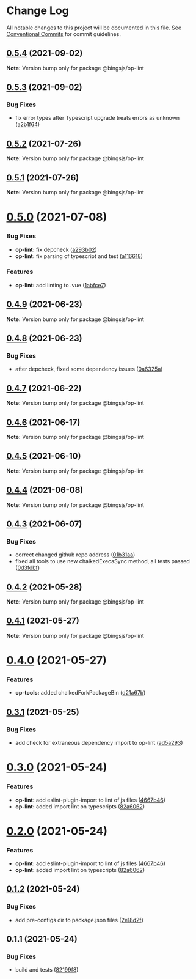 # Change Log

All notable changes to this project will be documented in this file.
See [Conventional Commits](https://conventionalcommits.org) for commit guidelines.

## [0.5.4](https://github.com/bingtimren/op-tools/compare/@bingsjs/op-lint@0.5.3...@bingsjs/op-lint@0.5.4) (2021-09-02)

**Note:** Version bump only for package @bingsjs/op-lint





## [0.5.3](https://github.com/bingtimren/op-tools/compare/@bingsjs/op-lint@0.5.2...@bingsjs/op-lint@0.5.3) (2021-09-02)


### Bug Fixes

* fix error types after Typescript upgrade treats errors as unknown ([a2b1f64](https://github.com/bingtimren/op-tools/commit/a2b1f64859bafa9d6ef0e1c273f7e92e43e029a5))





## [0.5.2](https://github.com/bingtimren/op-tools/compare/@bingsjs/op-lint@0.5.1...@bingsjs/op-lint@0.5.2) (2021-07-26)

**Note:** Version bump only for package @bingsjs/op-lint





## [0.5.1](https://github.com/bingtimren/op-tools/compare/@bingsjs/op-lint@0.5.0...@bingsjs/op-lint@0.5.1) (2021-07-26)

**Note:** Version bump only for package @bingsjs/op-lint





# [0.5.0](https://github.com/bingtimren/op-tools/compare/@bingsjs/op-lint@0.4.9...@bingsjs/op-lint@0.5.0) (2021-07-08)


### Bug Fixes

* **op-lint:** fix depcheck ([a293b02](https://github.com/bingtimren/op-tools/commit/a293b02e6fbc3080dbe34910b9d82eb80d8d2076))
* **op-lint:** fix parsing of typescript and test ([a116618](https://github.com/bingtimren/op-tools/commit/a11661845dbc18704737f03cbd48ae4087b93a44))


### Features

* **op-lint:** add linting to .vue ([1abfce7](https://github.com/bingtimren/op-tools/commit/1abfce7608db1a64953b371e41a4bc8e03176956))





## [0.4.9](https://github.com/bingtimren/op-tools/compare/@bingsjs/op-lint@0.4.8...@bingsjs/op-lint@0.4.9) (2021-06-23)

**Note:** Version bump only for package @bingsjs/op-lint





## [0.4.8](https://github.com/bingtimren/op-tools/compare/@bingsjs/op-lint@0.4.7...@bingsjs/op-lint@0.4.8) (2021-06-23)


### Bug Fixes

* after depcheck, fixed some dependency issues ([0a6325a](https://github.com/bingtimren/op-tools/commit/0a6325aa844ddd02159dbf540313219a84088848))





## [0.4.7](https://github.com/bingtimren/op-tools/compare/@bingsjs/op-lint@0.4.6...@bingsjs/op-lint@0.4.7) (2021-06-22)

**Note:** Version bump only for package @bingsjs/op-lint





## [0.4.6](https://github.com/bingtimren/op-tools/compare/@bingsjs/op-lint@0.4.5...@bingsjs/op-lint@0.4.6) (2021-06-17)

**Note:** Version bump only for package @bingsjs/op-lint





## [0.4.5](https://github.com/bingtimren/op-tools/compare/@bingsjs/op-lint@0.4.4...@bingsjs/op-lint@0.4.5) (2021-06-10)

**Note:** Version bump only for package @bingsjs/op-lint





## [0.4.4](https://github.com/bingtimren/op-tools/compare/@bingsjs/op-lint@0.4.3...@bingsjs/op-lint@0.4.4) (2021-06-08)

**Note:** Version bump only for package @bingsjs/op-lint





## [0.4.3](https://github.com/bingtimren/op-tools/compare/@bingsjs/op-lint@0.4.2...@bingsjs/op-lint@0.4.3) (2021-06-07)


### Bug Fixes

* correct changed github repo address ([01b31aa](https://github.com/bingtimren/op-tools/commit/01b31aa45ebff6257280ac30ca8d85c6c4a6ef3a))
* fixed all tools to use new chalkedExecaSync method, all tests passed ([0d3fdbf](https://github.com/bingtimren/op-tools/commit/0d3fdbfc7ed2ecdee27e9b4208e0950d5f75aa72))





## [0.4.2](https://github.com/bingtimren/op-tools/compare/@bingsjs/op-lint@0.4.1...@bingsjs/op-lint@0.4.2) (2021-05-28)

**Note:** Version bump only for package @bingsjs/op-lint





## [0.4.1](https://github.com/bingtimren/op-tools/compare/@bingsjs/op-lint@0.4.0...@bingsjs/op-lint@0.4.1) (2021-05-27)

**Note:** Version bump only for package @bingsjs/op-lint





# [0.4.0](https://github.com/bingtimren/op-tools/compare/@bingsjs/op-lint@0.3.1...@bingsjs/op-lint@0.4.0) (2021-05-27)


### Features

* **op-tools:** added chalkedForkPackageBin ([d21a67b](https://github.com/bingtimren/op-tools/commit/d21a67bef1c22c8d97e9fce161f0c68e26b89878))





## [0.3.1](https://github.com/bingtimren/op-tools/compare/@bingsjs/op-lint@0.3.0...@bingsjs/op-lint@0.3.1) (2021-05-25)


### Bug Fixes

* add check for extraneous dependency import to op-lint ([ad5a293](https://github.com/bingtimren/op-tools/commit/ad5a293aa22f78ca2e0f827497442ef6de2b3295))





# [0.3.0](https://github.com/bingtimren/op-tools/compare/@bingsjs/op-lint@0.1.2...@bingsjs/op-lint@0.3.0) (2021-05-24)


### Features

* **op-lint:** add eslint-plugin-import to lint of js files ([4667b46](https://github.com/bingtimren/op-tools/commit/4667b463df926dfb89e462139d92f44300786f8b))
* **op-lint:** added import lint on typescripts ([82a6062](https://github.com/bingtimren/op-tools/commit/82a6062792a0cec38de208918a2632b748073965))





# [0.2.0](https://github.com/bingtimren/op-tools/compare/@bingsjs/op-lint@0.1.2...@bingsjs/op-lint@0.2.0) (2021-05-24)


### Features

* **op-lint:** add eslint-plugin-import to lint of js files ([4667b46](https://github.com/bingtimren/op-tools/commit/4667b463df926dfb89e462139d92f44300786f8b))
* **op-lint:** added import lint on typescripts ([82a6062](https://github.com/bingtimren/op-tools/commit/82a6062792a0cec38de208918a2632b748073965))





## [0.1.2](https://github.com/bingtimren/op-tools/compare/@bingsjs/op-lint@0.1.1...@bingsjs/op-lint@0.1.2) (2021-05-24)


### Bug Fixes

* add pre-configs dir to package.json files ([2e18d2f](https://github.com/bingtimren/op-tools/commit/2e18d2ffe03dd258249da4d40b125eb1ef56adac))





## 0.1.1 (2021-05-24)


### Bug Fixes

* build and tests ([82199f8](https://github.com/bingtimren/op-tools/commit/82199f8d3d7ad477e1cfe3f3e3e35bfb973e1e68))
